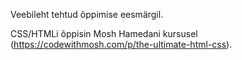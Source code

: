 Veebileht tehtud õppimise eesmärgil.

CSS/HTMLi õppisin Mosh Hamedani kursusel (https://codewithmosh.com/p/the-ultimate-html-css).
